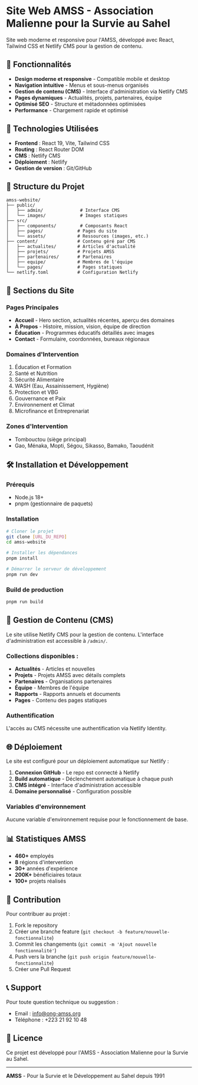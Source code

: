 # Site Web AMSS - Association Malienne pour la Survie au Sahel

Site web moderne et responsive pour l'AMSS, développé avec React, Tailwind CSS et Netlify CMS pour la gestion de contenu.

## 🌟 Fonctionnalités

- **Design moderne et responsive** - Compatible mobile et desktop
- **Navigation intuitive** - Menus et sous-menus organisés
- **Gestion de contenu (CMS)** - Interface d'administration via Netlify CMS
- **Pages dynamiques** - Actualités, projets, partenaires, équipe
- **Optimisé SEO** - Structure et métadonnées optimisées
- **Performance** - Chargement rapide et optimisé

## 🚀 Technologies Utilisées

- **Frontend** : React 19, Vite, Tailwind CSS
- **Routing** : React Router DOM
- **CMS** : Netlify CMS
- **Déploiement** : Netlify
- **Gestion de version** : Git/GitHub

## 📁 Structure du Projet

```
amss-website/
├── public/
│   ├── admin/              # Interface CMS
│   └── images/             # Images statiques
├── src/
│   ├── components/         # Composants React
│   ├── pages/             # Pages du site
│   └── assets/            # Ressources (images, etc.)
├── content/               # Contenu géré par CMS
│   ├── actualites/        # Articles d'actualité
│   ├── projets/           # Projets AMSS
│   ├── partenaires/       # Partenaires
│   ├── equipe/            # Membres de l'équipe
│   └── pages/             # Pages statiques
└── netlify.toml           # Configuration Netlify
```

## 🎨 Sections du Site

### Pages Principales
- **Accueil** - Hero section, actualités récentes, aperçu des domaines
- **À Propos** - Histoire, mission, vision, équipe de direction
- **Éducation** - Programmes éducatifs détaillés avec images
- **Contact** - Formulaire, coordonnées, bureaux régionaux

### Domaines d'Intervention
1. Éducation et Formation
2. Santé et Nutrition
3. Sécurité Alimentaire
4. WASH (Eau, Assainissement, Hygiène)
5. Protection et VBG
6. Gouvernance et Paix
7. Environnement et Climat
8. Microfinance et Entreprenariat

### Zones d'Intervention
- Tombouctou (siège principal)
- Gao, Ménaka, Mopti, Ségou, Sikasso, Bamako, Taoudénit

## 🛠️ Installation et Développement

### Prérequis
- Node.js 18+
- pnpm (gestionnaire de paquets)

### Installation
```bash
# Cloner le projet
git clone [URL_DU_REPO]
cd amss-website

# Installer les dépendances
pnpm install

# Démarrer le serveur de développement
pnpm run dev
```

### Build de production
```bash
pnpm run build
```

## 📝 Gestion de Contenu (CMS)

Le site utilise Netlify CMS pour la gestion de contenu. L'interface d'administration est accessible à `/admin/`.

### Collections disponibles :
- **Actualités** - Articles et nouvelles
- **Projets** - Projets AMSS avec détails complets
- **Partenaires** - Organisations partenaires
- **Équipe** - Membres de l'équipe
- **Rapports** - Rapports annuels et documents
- **Pages** - Contenu des pages statiques

### Authentification
L'accès au CMS nécessite une authentification via Netlify Identity.

## 🌐 Déploiement

Le site est configuré pour un déploiement automatique sur Netlify :

1. **Connexion GitHub** - Le repo est connecté à Netlify
2. **Build automatique** - Déclenchement automatique à chaque push
3. **CMS intégré** - Interface d'administration accessible
4. **Domaine personnalisé** - Configuration possible

### Variables d'environnement
Aucune variable d'environnement requise pour le fonctionnement de base.

## 📊 Statistiques AMSS

- **460+** employés
- **8** régions d'intervention
- **30+** années d'expérience
- **200K+** bénéficiaires totaux
- **100+** projets réalisés

## 🤝 Contribution

Pour contribuer au projet :

1. Fork le repository
2. Créer une branche feature (`git checkout -b feature/nouvelle-fonctionnalite`)
3. Commit les changements (`git commit -m 'Ajout nouvelle fonctionnalité'`)
4. Push vers la branche (`git push origin feature/nouvelle-fonctionnalite`)
5. Créer une Pull Request

## 📞 Support

Pour toute question technique ou suggestion :
- Email : info@ong-amss.org
- Téléphone : +223 21 92 10 48

## 📄 Licence

Ce projet est développé pour l'AMSS - Association Malienne pour la Survie au Sahel.

---

**AMSS** - Pour la Survie et le Développement au Sahel depuis 1991

